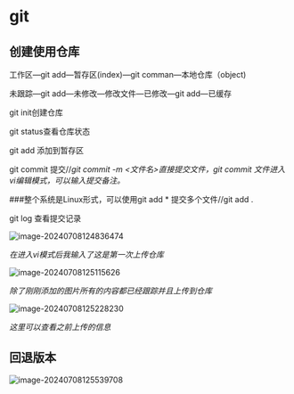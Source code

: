 # git

## 创建使用仓库

工作区—git add—暂存区(index)—git comman—本地仓库（object)

未跟踪—git add—未修改—修改文件—已修改—git add—已缓存

git init创建仓库

git status查看仓库状态

git add 添加到暂存区

git commit 提交//*git commit -m <文件名>直接提交文件，git commit 文件进入vi编辑模式，可以输入提交备注。*

###整个系统是Linux形式，可以使用git add * 提交多个文件//git add . 

git log 查看提交记录

![image-20240708124836474](D:\DeskTop\learn\Python\images\image-20240708124836474.png)

*在进入vi模式后我输入了这是第一次上传仓库*

![image-20240708125115626](D:\DeskTop\learn\Python\images\image-20240708125115626.png)

*除了刚刚添加的图片所有的内容都已经跟踪并且上传到仓库*

![image-20240708125228230](D:\DeskTop\learn\Python\images\image-20240708125228230.png)

*这里可以查看之前上传的信息*

## 回退版本

![image-20240708125539708](C:\Users\21998\AppData\Roaming\Typora\typora-user-images\image-20240708125539708.png)

###


